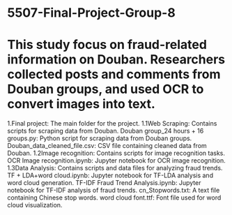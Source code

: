 # 5507-Final-Project-Group-8
# This study focus on fraud-related information on Douban. Researchers collected posts and comments from Douban groups, and used OCR to convert images into text.
1.Final project: The main folder for the project.
1.1Web Scraping: Contains scripts for scraping data from Douban.
Douban group_24 hours + 16 groups.py: Python script for scraping data from Douban groups.
Douban_data_cleaned_file.csv: CSV file containing cleaned data from Douban.
1.2Image recognition: Contains scripts for image recognition tasks.
OCR Image recognition.ipynb: Jupyter notebook for OCR image recognition.
1.3Data Analysis: Contains scripts and data files for analyzing fraud trends.
TF + LDA+word cloud.ipynb: Jupyter notebook for TF-LDA analysis and word cloud generation.
TF-IDF Fraud Trend Analysis.ipynb: Jupyter notebook for TF-IDF analysis of fraud trends.
cn_Stopwords.txt: A text file containing Chinese stop words.
word cloud font.ttf: Font file used for word cloud visualization.
